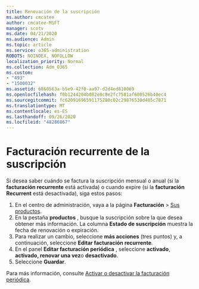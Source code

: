 ```yaml
---
title: Renovación de la suscripción
ms.author: cmcatee
author: cmcatee-MSFT
manager: scotv
ms.date: 04/21/2020
ms.audience: Admin
ms.topic: article
ms.service: o365-administration
ROBOTS: NOINDEX, NOFOLLOW
localization_priority: Normal
ms.collection: Adm_O365
ms.custom:
- "493"
- "1500032"
ms.assetid: 6860563a-b5e9-42f0-aa97-d2d4ed810069
ms.openlocfilehash: f0b1244204b082e8c8e2fc7581af600526b40ec4
ms.sourcegitcommit: fc62091696591175280c02c29876530d485c7871
ms.translationtype: MT
ms.contentlocale: es-ES
ms.lasthandoff: 09/26/2020
ms.locfileid: "48286867"
---
```

# <a name="subscription-recurring-billing"></a>Facturación recurrente de la suscripción

Si desea saber cuándo se factura la suscripción mensual o anual (si la **facturación recurrente** está activada) o cuando expire (si la **facturación Recurrent** está desactivada), siga estos pasos:
  
1. En el centro de administración, vaya a la página **Facturación** \> [Sus productos](https://go.microsoft.com/fwlink/p/?linkid=842054).
2. En la pestaña **productos** , busque la suscripción sobre la que desea obtener más información. La columna **Estado de suscripción** muestra la fecha de renovación o expiración.
3. Para realizar un cambio, seleccione **más acciones** (tres puntos) y, a continuación, seleccione **Editar facturación recurrente**.
4. En el panel **Editar facturación periódica** , seleccione **activado**, **activado, renovar una vez**o **desactivado**.
5. Seleccione **Guardar**.

Para más información, consulte [Activar o desactivar la facturación periódica](https://docs.microsoft.com/microsoft-365/commerce/subscriptions/renew-your-subscription).